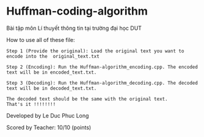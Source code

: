 # Huffman-coding-algorithm
Bài tập môn Lí thuyết thông tin tại trường đại học DUT

How to use all of these file:

    Step 1 (Provide the original): Load the original text you want to encode into the  original_text.txt

    Step 2 (Encoding): Run the Huffman-algorithm_encoding.cpp. The encoded text will be in encoded_text.txt.

    Step 3 (Decoding): Run the Huffman-algorithm_decoding.cpp. The decoded text will be in decoded_text.txt.

    The decoded text should be the same with the original text.
    That's it !!!!!!!!

Developed by Le Duc Phuc Long

Scored by Teacher: 10/10 (points)
    
